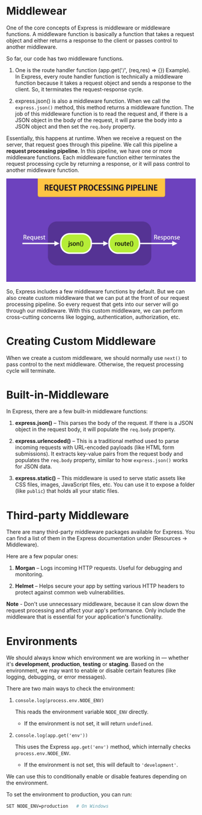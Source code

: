 # Middlewear

One of the core concepts of Express is middleware or middleware functions. A middleware function is basically a function that takes a request object and either returns a response to the client or passes control to another middleware.

So far, our code has two middleware functions.

1. One is the route handler function (app.get('/', (req,res) => {}) Example). In Express, every route handler function is technically a middleware function because it takes a request object and sends a response to the client. So, it terminates the request-response cycle.

2. express.json() is also a middleware function. When we call the `express.json()` method, this method returns a middleware function. The job of this middleware function is to read the request and, if there is a JSON object in the body of the request, it will parse the body into a JSON object and then set the `req.body` property.

Essentially, this happens at runtime. When we receive a request on the server, that request goes through this pipeline. We call this pipeline a **request processing pipeline**. In this pipeline, we have one or more middleware functions. Each middleware function either terminates the request processing cycle by returning a response, or it will pass control to another middleware function.

<img src="./Images/image-9.png" width="600">

So, Express includes a few middleware functions by default. But we can also create custom middleware that we can put at the front of our request processing pipeline. So every request that gets into our server will go through our middleware. With this custom middleware, we can perform cross-cutting concerns like logging, authentication, authorization, etc.

# Creating Custom Middleware

When we create a custom middleware, we should normally use `next()` to pass control to the next middleware. Otherwise, the request processing cycle will terminate.

# Built-in-Middleware

In Express, there are a few built-in middleware functions:

1. **express.json()** – This parses the body of the request. If there is a JSON object in the request body, it will populate the `req.body` property.

2. **express.urlencoded()** – This is a traditional method used to parse incoming requests with URL-encoded payloads (like HTML form submissions). It extracts key-value pairs from the request body and populates the `req.body` property, similar to how `express.json()` works for JSON data.

3. **express.static()** – This middleware is used to serve static assets like CSS files, images, JavaScript files, etc. You can use it to expose a folder (like `public`) that holds all your static files.

# Third-party Middleware

There are many third-party middleware packages available for Express. You can find a list of them in the Express documentation under (Resources → Middleware).

Here are a few popular ones:

1. **Morgan** – Logs incoming HTTP requests. Useful for debugging and monitoring.

2. **Helmet** – Helps secure your app by setting various HTTP headers to protect against common web vulnerabilities.

**Note** - Don't use unnecessary middleware, because it can slow down the request processing and affect your app's performance. Only include the middleware that is essential for your application's functionality.

# Environments

We should always know which environment we are working in — whether it's **development**, **production**, **testing** or **staging**. Based on the environment, we may want to enable or disable certain features (like logging, debugging, or error messages).

There are two main ways to check the environment:

1. `console.log(process.env.NODE_ENV)`

   This reads the environment variable `NODE_ENV` directly.

   - If the environment is not set, it will return `undefined`.

2. `console.log(app.get('env'))`

   This uses the Express `app.get('env')` method, which internally checks `process.env.NODE_ENV`.

   - If the environment is not set, this will default to `'development'`.

We can use this to conditionally enable or disable features depending on the environment.

To set the environment to production, you can run:

```bash
SET NODE_ENV=production   # On Windows
```
